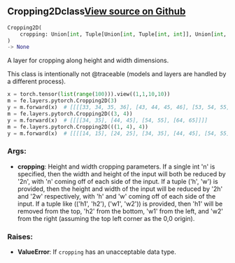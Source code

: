 ## Cropping2D<span class="tag">class</span><a class="sourcelink" href=https://github.com/fastestimator/fastestimator/blob/r1.2/fastestimator/layers/pytorch/cropping_2d.py/#L21-L75>View source on Github</a>
```python
Cropping2D(
	cropping: Union[int, Tuple[Union[int, Tuple[int, int]], Union[int, Tuple[int, int]]]]=0
)
-> None
```
A layer for cropping along height and width dimensions.

This class is intentionally not @traceable (models and layers are handled by a different process).

```python
x = torch.tensor(list(range(100))).view((1,1,10,10))
m = fe.layers.pytorch.Cropping2D(3)
y = m.forward(x)  # [[[[33, 34, 35, 36], [43, 44, 45, 46], [53, 54, 55, 56], [63, 64, 65, 66]]]]
m = fe.layers.pytorch.Cropping2D((3, 4))
y = m.forward(x)  # [[[[34, 35], [44, 45], [54, 55], [64, 65]]]]
m = fe.layers.pytorch.Cropping2D(((1, 4), 4))
y = m.forward(x)  # [[[[14, 15], [24, 25], [34, 35], [44, 45], [54, 55]]]]
```


<h3>Args:</h3>


* **cropping**: Height and width cropping parameters. If a single int 'n' is specified, then the width and height of the input will both be reduced by '2n', with 'n' coming off of each side of the input. If a tuple ('h', 'w') is provided, then the height and width of the input will be reduced by '2h' and '2w' respectively, with 'h' and 'w' coming off of each side of the input. If a tuple like (('h1', 'h2'), ('w1', 'w2')) is provided, then 'h1' will be removed from the top, 'h2' from the bottom, 'w1' from the left, and 'w2' from the right (assuming the top left corner as the 0,0 origin). 

<h3>Raises:</h3>


* **ValueError**: If `cropping` has an unacceptable data type.

